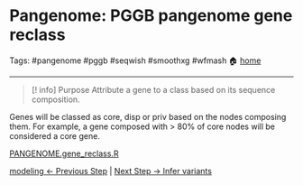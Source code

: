 # Pangenome: PGGB pangenome gene reclass
Tags: #pangenome #pggb #seqwish #smoothxg #wfmash
🏠 [home](5.00_Pangenome_Index.md)
***
> [! info] Purpose
> Attribute a gene to a class based on its sequence composition.

Genes will be classed as core, disp or priv based on the nodes composing them. For example, a gene composed with > 80% of core nodes will be considered a core gene.

[PANGENOME.gene_reclass.R](scripts/PANGENOME.gene_reclass.R)

[modeling <- Previous Step](0.05_GitHub_PGGB_modeling.md)  | [Next Step -> Infer variants](0.07_GitHub_PGGB_infer_variants.md)
